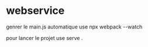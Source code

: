 # webservice

genrer le main.js automatique use npx webpack --watch


pour lancer le projet use serve .
